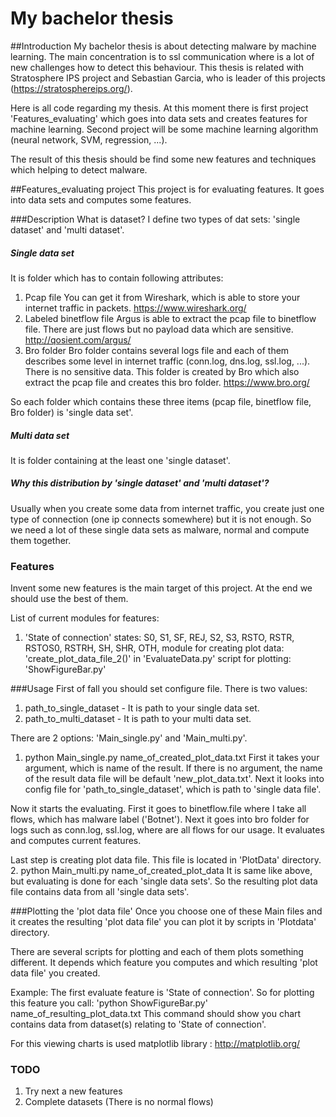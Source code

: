 # My bachelor thesis

##Introduction
My bachelor thesis is about detecting malware by machine learning.
The main concentration is to ssl communication where is a lot of new 
challenges how to detect this behaviour. This thesis is related with
Stratosphere IPS project and Sebastian Garcia, who is leader of this 
projects (https://stratosphereips.org/).

Here is all code regarding my thesis.
At this moment there is first project 'Features_evaluating' which goes 
into data sets and creates features for machine learning.
Second project will be some machine learning algorithm (neural network, 
SVM, regression, ...).

The result of this thesis should be find some new features and techniques
which helping to detect malware.

##Features_evaluating project
This project is for evaluating features. It goes into data sets and computes
some features.

###Description
What is dataset?
I define two types of dat sets: 'single dataset' and 'multi dataset'.
##### Single data set
It is folder which has to contain following attributes:
1. Pcap file
   You can get it from Wireshark, which is able to store your internet
   traffic in packets.
   https://www.wireshark.org/
2. Labeled binetflow file
   Argus is able to extract the pcap file to binetflow file. There are just
   flows but no payload data which are sensitive.
   http://qosient.com/argus/
3. Bro folder
   Bro folder contains several logs file and each of them describes some
   level in internet traffic (conn.log, dns.log, ssl.log, ...). There is no
   sensitive data.
   This folder is created by Bro which also extract the pcap file and creates 
   this bro folder.
   https://www.bro.org/

So each folder which contains these three items (pcap file, binetflow file, 
Bro folder) is 'single data set'.

##### Multi data set
It is folder containing at the least one 'single dataset'.

##### Why this distribution by 'single dataset' and 'multi dataset'?
Usually when you create some data from internet traffic, you create
just one type of connection (one ip connects somewhere) but it is not enough.
So we need a lot of these single data sets as malware, normal and compute them
together.

### Features
Invent some new features is the main target of this project. At the end we should use
the best of them.

List of current modules for features:
1. 'State of connection'
states: S0, S1, SF, REJ, S2, S3, RSTO, RSTR, RSTOS0, RSTRH, SH, SHR, OTH,
module for creating plot data: 'create_plot_data_file_2()' in 'EvaluateData.py'
script for plotting: 'ShowFigureBar.py'

###Usage
First of fall you should set configure file. There is two values:
1. path_to_single_dataset - It is path to your single data set.
2. path_to_multi_dataset - It is path to your multi data set. 

There are 2 options: 'Main_single.py' and 'Main_multi.py'.
1. python  Main_single.py  name_of_created_plot_data.txt
First it takes your argument, which is name of the result. If there is no 
argument, the name of the result data file will be default 'new_plot_data.txt'.
Next it looks into config file for 'path_to_single_dataset', which is path to 'single data file'.

Now it starts the evaluating. First it goes to binetflow.file where I take all flows,
which has malware label ('Botnet'). Next it goes into bro folder for logs such as conn.log,
ssl.log, where are all flows for our usage. It evaluates and computes current features.

Last step is creating plot data file. This file is located in 'PlotData' directory.
2. python  Main_multi.py  name_of_created_plot_data
It is same like above, but evaluating is done for each 'single data sets'.
So the resulting plot data file contains data from all 'single data sets'.

###Plotting the 'plot data file'
Once you choose one of these Main files and it creates the resulting
'plot data file' you can plot it by scripts in 'Plotdata' directory.

There are several scripts for plotting and each of them plots something different.
It depends which feature you computes and which resulting 'plot data file' you created.

Example:
The first evaluate feature is 'State of connection'. 
So for plotting this feature you call: 'python ShowFigureBar.py' name_of_resulting_plot_data.txt
This command should show you chart contains data from dataset(s) relating to 'State of connection'.

For this viewing charts is used matplotlib library : http://matplotlib.org/

### TODO
1. Try next a new features
2. Complete datasets (There is no normal flows) 